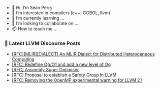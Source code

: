 - 👋 Hi, I’m Sean Perry
- 👀 I’m interested in compilers (c++, COBOL, llvm)
- 🌱 I’m currently learning ...
- 💞️ I’m looking to collaborate on ...
- 📫 How to reach me ...

<!---
s66perry/s66perry is a ✨ special ✨ repository because its `README.md` (this file) appears on your GitHub profile.
You can click the Preview link to take a look at your changes.
--->
### 📕 Latest LLVM Discourse Posts

<!-- DISCOURSE-LLVM:START -->
- [[RFC][MLIR][DIALECT] An MLIR Dialect for Distributed Heterogeneous Computing](https://discourse.llvm.org/t/rfc-mlir-dialect-an-mlir-dialect-for-distributed-heterogeneous-computing/86960#post_3)
- [[RFC] Redefine Og/O1 and add a new level of Og](https://discourse.llvm.org/t/rfc-redefine-og-o1-and-add-a-new-level-of-og/72850?page=2#post_27)
- [[RFC] Assembly Super Optimiser](https://discourse.llvm.org/t/rfc-assembly-super-optimiser/71365?page=2#post_22)
- [[RFC] Proposal to establish a Safety Group in LLVM](https://discourse.llvm.org/t/rfc-proposal-to-establish-a-safety-group-in-llvm/86916#post_11)
- [[RFC] Removing the OpenMP experimental warning for LLVM 21](https://discourse.llvm.org/t/rfc-removing-the-openmp-experimental-warning-for-llvm-21/86455#post_11)
<!-- DISCOURSE-LLVM:END -->
